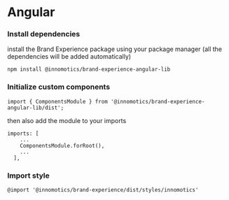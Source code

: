 # Angular

### Install dependencies

install the Brand Experience package using your package manager (all the dependencies will be added automatically)

```
npm install @innomotics/brand-experience-angular-lib
```

### Initialize custom components

```
import { ComponentsModule } from '@innomotics/brand-experience-angular-lib/dist';
```

then also add the module to your imports

```
imports: [
    ...
    ComponentsModule.forRoot(),
    ...
  ],
```

### Import style

```
@import '@innomotics/brand-experience/dist/styles/innomotics'
```
